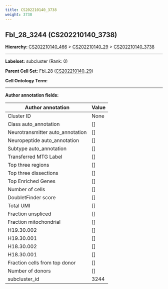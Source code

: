 ```yaml
---
title: CS202210140_3738
weight: 3738
---
```

## Fbl_28_3244 (CS202210140_3738)
<b>Hierarchy: </b>
[CS202210140_466](cell_sets/CS202210140_466.md) >
[CS202210140_29](cell_sets/CS202210140_29.md) >
[CS202210140_3738](cell_sets/CS202210140_3738.md)

---


**Labelset:** subcluster (Rank: 0)

**Parent Cell Set:** Fbl_28 ([CS202210140_29](cell_sets/CS202210140_29.md))



**Cell Ontology Term:** 

[MARKER GENES.]: #


---

[TRANSFERRED ANNOTATIONS.]: #


[AUTHOR ANNOTATION FIELDS.]: #


**Author annotation fields:**

| Author annotation | Value |
|-------------------|-------|
|Cluster ID|None|
|Class auto_annotation|[]|
|Neurotransmitter auto_annotation|[]|
|Neuropeptide auto_annotation|[]|
|Subtype auto_annotation|[]|
|Transferred MTG Label|[]|
|Top three regions|[]|
|Top three dissections|[]|
|Top Enriched Genes|[]|
|Number of cells|[]|
|DoubletFinder score|[]|
|Total UMI|[]|
|Fraction unspliced|[]|
|Fraction mitochondrial|[]|
|H19.30.002|[]|
|H19.30.001|[]|
|H18.30.002|[]|
|H18.30.001|[]|
|Fraction cells from top donor|[]|
|Number of donors|[]|
|subcluster_id|3244|

